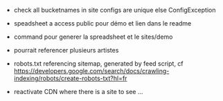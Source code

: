 
- check all bucketnames in site configs are unique else ConfigException

- speadsheet a access public pour démo et lien dans le readme
 - command pour generer la spreadsheet et le sites/demo
 - pourrait referencer plusieurs artistes

-   robots.txt referencing sitemap, generated by feed script, cf https://developers.google.com/search/docs/crawling-indexing/robots/create-robots-txt?hl=fr

- reactivate CDN where there is a site to see ...
